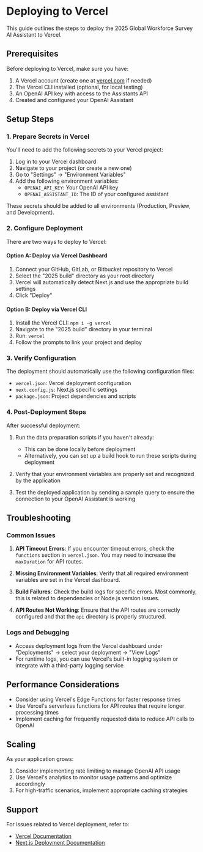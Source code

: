 # Deploying to Vercel

This guide outlines the steps to deploy the 2025 Global Workforce Survey AI Assistant to Vercel.

## Prerequisites

Before deploying to Vercel, make sure you have:

1. A Vercel account (create one at [vercel.com](https://vercel.com) if needed)
2. The Vercel CLI installed (optional, for local testing)
3. An OpenAI API key with access to the Assistants API
4. Created and configured your OpenAI Assistant

## Setup Steps

### 1. Prepare Secrets in Vercel

You'll need to add the following secrets to your Vercel project:

1. Log in to your Vercel dashboard
2. Navigate to your project (or create a new one)
3. Go to "Settings" → "Environment Variables"
4. Add the following environment variables:
   - `OPENAI_API_KEY`: Your OpenAI API key
   - `OPENAI_ASSISTANT_ID`: The ID of your configured assistant

These secrets should be added to all environments (Production, Preview, and Development).

### 2. Configure Deployment

There are two ways to deploy to Vercel:

#### Option A: Deploy via Vercel Dashboard

1. Connect your GitHub, GitLab, or Bitbucket repository to Vercel
2. Select the "2025 build" directory as your root directory
3. Vercel will automatically detect Next.js and use the appropriate build settings
4. Click "Deploy"

#### Option B: Deploy via Vercel CLI

1. Install the Vercel CLI: `npm i -g vercel`
2. Navigate to the "2025 build" directory in your terminal
3. Run: `vercel`
4. Follow the prompts to link your project and deploy

### 3. Verify Configuration

The deployment should automatically use the following configuration files:

- `vercel.json`: Vercel deployment configuration
- `next.config.js`: Next.js specific settings
- `package.json`: Project dependencies and scripts

### 4. Post-Deployment Steps

After successful deployment:

1. Run the data preparation scripts if you haven't already:

   - This can be done locally before deployment
   - Alternatively, you can set up a build hook to run these scripts during deployment

2. Verify that your environment variables are properly set and recognized by the application

3. Test the deployed application by sending a sample query to ensure the connection to your OpenAI Assistant is working

## Troubleshooting

### Common Issues

1. **API Timeout Errors**: If you encounter timeout errors, check the `functions` section in `vercel.json`. You may need to increase the `maxDuration` for API routes.

2. **Missing Environment Variables**: Verify that all required environment variables are set in the Vercel dashboard.

3. **Build Failures**: Check the build logs for specific errors. Most commonly, this is related to dependencies or Node.js version issues.

4. **API Routes Not Working**: Ensure that the API routes are correctly configured and that the `api` directory is properly structured.

### Logs and Debugging

- Access deployment logs from the Vercel dashboard under "Deployments" → select your deployment → "View Logs"
- For runtime logs, you can use Vercel's built-in logging system or integrate with a third-party logging service

## Performance Considerations

- Consider using Vercel's Edge Functions for faster response times
- Use Vercel's serverless functions for API routes that require longer processing times
- Implement caching for frequently requested data to reduce API calls to OpenAI

## Scaling

As your application grows:

1. Consider implementing rate limiting to manage OpenAI API usage
2. Use Vercel's analytics to monitor usage patterns and optimize accordingly
3. For high-traffic scenarios, implement appropriate caching strategies

## Support

For issues related to Vercel deployment, refer to:

- [Vercel Documentation](https://vercel.com/docs)
- [Next.js Deployment Documentation](https://nextjs.org/docs/deployment)
